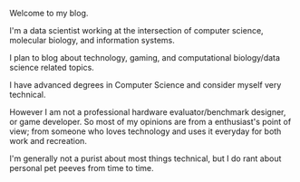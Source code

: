 Welcome to my blog.

I'm a data scientist working at the intersection of computer science, molecular biology, and information systems.

I plan to blog about technology, gaming, and computational biology/data science related topics.

I have advanced degrees in Computer Science and consider myself very technical.

However I am not a professional hardware evaluator/benchmark designer, or game developer.
So most of my opinions are from a enthusiast's point of view; from someone who loves technology and uses it everyday for both work and recreation.

I'm generally not a purist about most things technical, but I do rant about personal pet peeves from time to time.
